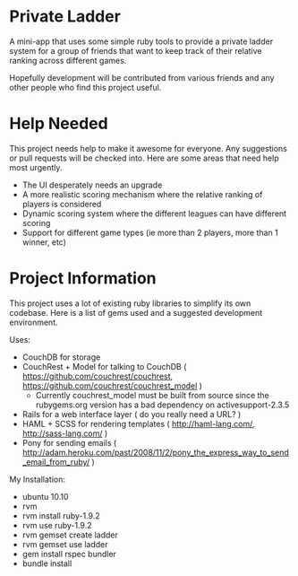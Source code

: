 Private Ladder
========================================================
A mini-app that uses some simple ruby tools to provide a private ladder system
for a group of friends that want to keep track of their relative ranking across
different games.

Hopefully development will be contributed from various friends and any other
people who find this project useful.

Help Needed
========================================================
This project needs help to make it awesome for everyone.  Any suggestions or
pull requests will be checked into.  Here are some areas that need help most
urgently.

+   The UI desperately needs an upgrade
+   A more realistic scoring mechanism where the relative ranking of players is considered
+   Dynamic scoring system where the different leagues can have different scoring
+   Support for different game types (ie more than 2 players, more than 1 winner, etc)

Project Information
=======================================================
This project uses a lot of existing ruby libraries to simplify its own codebase.
Here is a list of gems used and a suggested development environment.

Uses:

+   CouchDB for storage
+   CouchRest + Model for talking to CouchDB ( https://github.com/couchrest/couchrest, https://github.com/couchrest/couchrest_model )
    + Currently couchrest_model must be built from source since the rubygems.org version has a bad dependency on activesupport-2.3.5
+   Rails for a web interface layer ( do you really need a URL? )
+   HAML + SCSS for rendering templates ( http://haml-lang.com/, http://sass-lang.com/ )
+   Pony for sending emails ( http://adam.heroku.com/past/2008/11/2/pony_the_express_way_to_send_email_from_ruby/ )

My Installation:

+ ubuntu 10.10
+ rvm
+ rvm install ruby-1.9.2
+ rvm use ruby-1.9.2
+ rvm gemset create ladder
+ rvm gemset use ladder
+ gem install rspec bundler
+ bundle install
